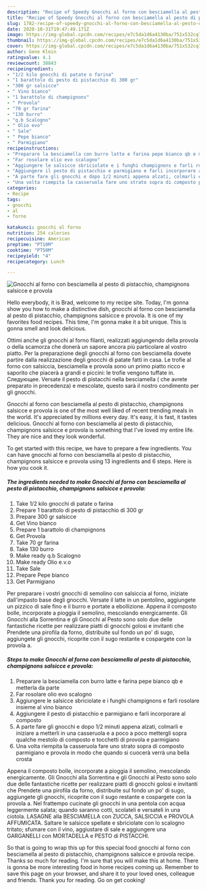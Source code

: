 ```yaml
---
description: "Recipe of Speedy Gnocchi al forno con besciamella al pesto di pistacchio, champignons salsicce e provola"
title: "Recipe of Speedy Gnocchi al forno con besciamella al pesto di pistacchio, champignons salsicce e provola"
slug: 1782-recipe-of-speedy-gnocchi-al-forno-con-besciamella-al-pesto-di-pistacchio-champignons-salsicce-e-provola
date: 2020-10-31T19:47:49.171Z
image: https://img-global.cpcdn.com/recipes/e7c5da1d6a4130ba/751x532cq70/gnocchi-al-forno-con-besciamella-al-pesto-di-pistacchio-champignons-salsicce-e-provola-recipe-main-photo.jpg
thumbnail: https://img-global.cpcdn.com/recipes/e7c5da1d6a4130ba/751x532cq70/gnocchi-al-forno-con-besciamella-al-pesto-di-pistacchio-champignons-salsicce-e-provola-recipe-main-photo.jpg
cover: https://img-global.cpcdn.com/recipes/e7c5da1d6a4130ba/751x532cq70/gnocchi-al-forno-con-besciamella-al-pesto-di-pistacchio-champignons-salsicce-e-provola-recipe-main-photo.jpg
author: Gene Klein
ratingvalue: 4.1
reviewcount: 38843
recipeingredient:
- "1/2 kilo gnocchi di patate o farina"
- "1 barattolo di pesto di pistacchio di 300 gr"
- "300 gr salsicce"
- " Vino bianco"
- "1 barattolo di champignons"
- " Provola"
- "70 gr farina"
- "130 burro"
- "q.b Scalogno"
- " Olio evo"
- " Sale"
- " Pepe bianco"
- " Parmigiano"
recipeinstructions:
- "Preparare la besciamella con burro latte e farina pepe bianco qb e metterla da parte"
- "Far rosolare olio evo scalogno"
- "Aggiungere le salsicce sbriciolate e i funghi champignons e farli rosolare insieme al vino bianco"
- "Aggiungere il pesto di pistacchio e parmigiano e farli incorporare al composto"
- "A parte fare gli gnocchi e dopo 1/2 minuti appena alzati, colmarli e iniziare a metterli in una casseruola e a poco a poco mettergli sopra qualche mestolo di composto e tocchetti di provola e parmigiano"
- "Una volta riempita la casseruola fare uno strato sopra di composto parmigiano e provola in modo che quando si cuocerà verrà una bella crosta"
categories:
- Recipe
tags:
- gnocchi
- al
- forno

katakunci: gnocchi al forno 
nutrition: 254 calories
recipecuisine: American
preptime: "PT10M"
cooktime: "PT50M"
recipeyield: "4"
recipecategory: Lunch

---
```



![Gnocchi al forno con besciamella al pesto di pistacchio, champignons salsicce e provola](https://img-global.cpcdn.com/recipes/e7c5da1d6a4130ba/751x532cq70/gnocchi-al-forno-con-besciamella-al-pesto-di-pistacchio-champignons-salsicce-e-provola-recipe-main-photo.jpg)

Hello everybody, it is Brad, welcome to my recipe site. Today, I'm gonna show you how to make a distinctive dish, gnocchi al forno con besciamella al pesto di pistacchio, champignons salsicce e provola. It is one of my favorites food recipes. This time, I'm gonna make it a bit unique. This is gonna smell and look delicious.

Ottimi anche gli gnocchi al forno filanti, realizzati aggiungendo della provola o della scamorza che donerà un sapore ancora più particolare al vostro piatto. Per la preparazione degli gnocchi al forno con besciamella dovete partire dalla realizzazione degli gnocchi di patate fatti in casa. Le trofie al forno con salsiccia, besciamella e provola sono un primo piatto ricco e saporito che piacerà a grandi e piccini: le trofie vengono tuffate in. Следующее. Versate il pesto di pistacchi nella besciamella ( che avrete preparato in precedenza) e mescolate, questo sarà il nostro condimento per gli gnocchi.

Gnocchi al forno con besciamella al pesto di pistacchio, champignons salsicce e provola is one of the most well liked of recent trending meals in the world. It's appreciated by millions every day. It's easy, it is fast, it tastes delicious. Gnocchi al forno con besciamella al pesto di pistacchio, champignons salsicce e provola is something that I've loved my entire life. They are nice and they look wonderful.


To get started with this recipe, we have to prepare a few ingredients. You can have gnocchi al forno con besciamella al pesto di pistacchio, champignons salsicce e provola using 13 ingredients and 6 steps. Here is how you cook it.

<!--inarticleads1-->

##### The ingredients needed to make Gnocchi al forno con besciamella al pesto di pistacchio, champignons salsicce e provola:

1. Take 1/2 kilo gnocchi di patate o farina
1. Prepare 1 barattolo di pesto di pistacchio di 300 gr
1. Prepare 300 gr salsicce
1. Get  Vino bianco
1. Prepare 1 barattolo di champignons
1. Get  Provola
1. Take 70 gr farina
1. Take 130 burro
1. Make ready q.b Scalogno
1. Make ready  Olio e.v.o
1. Take  Sale
1. Prepare  Pepe bianco
1. Get  Parmigiano


Per preparare i vostri gnocchi di semolino con salsiccia al forno, iniziate dall&#39;impasto base degli gnocchi. Versate il latte in un pentolino, aggiungete un pizzico di sale fino e il burro e portate a ebollizione. Appena il composto bolle, incorporate a pioggia il semolino, mescolando energicamente. Gli Gnocchi alla Sorrentina e gli Gnocchi al Pesto sono solo due delle fantastiche ricette per realizzare piatti di gnocchi golosi e invitanti che Prendete una pirofila da forno, distribuite sul fondo un po&#39; di sugo, aggiungete gli gnocchi, ricoprite con il sugo restante e cospargete con la provola a. 

<!--inarticleads2-->

##### Steps to make Gnocchi al forno con besciamella al pesto di pistacchio, champignons salsicce e provola:

1. Preparare la besciamella con burro latte e farina pepe bianco qb e metterla da parte
1. Far rosolare olio evo scalogno
1. Aggiungere le salsicce sbriciolate e i funghi champignons e farli rosolare insieme al vino bianco
1. Aggiungere il pesto di pistacchio e parmigiano e farli incorporare al composto
1. A parte fare gli gnocchi e dopo 1/2 minuti appena alzati, colmarli e iniziare a metterli in una casseruola e a poco a poco mettergli sopra qualche mestolo di composto e tocchetti di provola e parmigiano
1. Una volta riempita la casseruola fare uno strato sopra di composto parmigiano e provola in modo che quando si cuocerà verrà una bella crosta


Appena il composto bolle, incorporate a pioggia il semolino, mescolando energicamente. Gli Gnocchi alla Sorrentina e gli Gnocchi al Pesto sono solo due delle fantastiche ricette per realizzare piatti di gnocchi golosi e invitanti che Prendete una pirofila da forno, distribuite sul fondo un po&#39; di sugo, aggiungete gli gnocchi, ricoprite con il sugo restante e cospargete con la provola a. Nel frattempo cucinate gli gnocchi in una pentola con acqua leggermente salata; quando saranno cotti, scolateli e versateli in una ciotola. LASAGNE alla BESCIAMELLA con ZUCCA, SALSICCIA e PROVOLA AFFUMICATA. Saltare le salsicce spellate e sbriciolate con lo scalogno tritato; sfumare con il vino, aggiustare di sale e aggiungere una GARGANELLI con MORTADELLA e PESTO di PISTACCHI. 

So that is going to wrap this up for this special food gnocchi al forno con besciamella al pesto di pistacchio, champignons salsicce e provola recipe. Thanks so much for reading. I'm sure that you will make this at home. There is gonna be more interesting food in home recipes coming up. Remember to save this page on your browser, and share it to your loved ones, colleague and friends. Thank you for reading. Go on get cooking!
